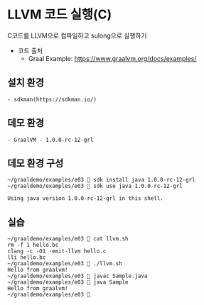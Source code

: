 # LLVM 코드 실행(C)

C코드를 LLVM으로 컴파일하고 sulong으로 실행하기

- 코드 출처
    - Graal Example: https://www.graalvm.org/docs/examples/

## 설치 환경
    - sdkman(https://sdkman.io/)

## 데모 환경
    - GraalVM - 1.0.0-rc-12-grl

## 데모 환경 구성

```
~/graaldemo/examples/e03  sdk install java 1.0.0-rc-12-grl
~/graaldemo/examples/e03  sdk use java 1.0.0-rc-12-grl

Using java version 1.0.0-rc-12-grl in this shell.
```

## 실습

```
~/graaldemo/examples/e03  cat llvm.sh
rm -f 1 hello.bc
clang -c -O1 -emit-llvm hello.c
lli hello.bc
~/graaldemo/examples/e03  ./llvm.sh
Hello from graalvm!
~/graaldemo/examples/e03  javac Sample.java
~/graaldemo/examples/e03  java Sample
Hello from graalvm!
~/graaldemo/examples/e03 
```
